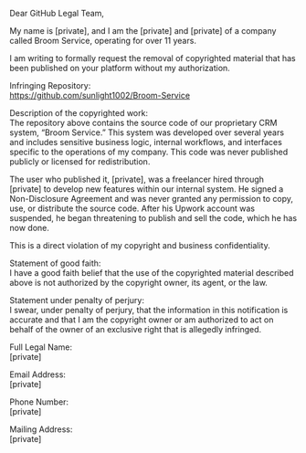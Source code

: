 Dear GitHub Legal Team,

My name is [private], and I am the [private] and [private] of a company called Broom Service, operating for over 11 years.

I am writing to formally request the removal of copyrighted material that has been published on your platform without my authorization.

Infringing Repository:  
https://github.com/sunlight1002/Broom-Service

Description of the copyrighted work:  
The repository above contains the source code of our proprietary CRM system, “Broom Service.” This system was developed over several years and includes sensitive business logic, internal workflows, and interfaces specific to the operations of my company. This code was never published publicly or licensed for redistribution.

The user who published it, [private], was a freelancer hired through [private] to develop new features within our internal system. He signed a Non-Disclosure Agreement and was never granted any permission to copy, use, or distribute the source code. After his Upwork account was suspended, he began threatening to publish and sell the code, which he has now done.

This is a direct violation of my copyright and business confidentiality.

Statement of good faith:  
I have a good faith belief that the use of the copyrighted material described above is not authorized by the copyright owner, its agent, or the law.

Statement under penalty of perjury:  
I swear, under penalty of perjury, that the information in this notification is accurate and that I am the copyright owner or am authorized to act on behalf of the owner of an exclusive right that is allegedly infringed.

Full Legal Name:  
[private]

Email Address:  
[private]

Phone Number:  
[private]

Mailing Address:  
[private]
